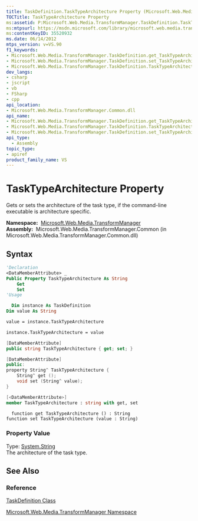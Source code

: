 ```yaml
---
title: TaskDefinition.TaskTypeArchitecture Property (Microsoft.Web.Media.TransformManager)
TOCTitle: TaskTypeArchitecture Property
ms:assetid: P:Microsoft.Web.Media.TransformManager.TaskDefinition.TaskTypeArchitecture
ms:mtpsurl: https://msdn.microsoft.com/library/microsoft.web.media.transformmanager.taskdefinition.tasktypearchitecture(v=VS.90)
ms:contentKeyID: 35520932
ms.date: 06/14/2012
mtps_version: v=VS.90
f1_keywords:
- Microsoft.Web.Media.TransformManager.TaskDefinition.get_TaskTypeArchitecture
- Microsoft.Web.Media.TransformManager.TaskDefinition.set_TaskTypeArchitecture
- Microsoft.Web.Media.TransformManager.TaskDefinition.TaskTypeArchitecture
dev_langs:
- csharp
- jscript
- vb
- FSharp
- cpp
api_location:
- Microsoft.Web.Media.TransformManager.Common.dll
api_name:
- Microsoft.Web.Media.TransformManager.TaskDefinition.get_TaskTypeArchitecture
- Microsoft.Web.Media.TransformManager.TaskDefinition.TaskTypeArchitecture
- Microsoft.Web.Media.TransformManager.TaskDefinition.set_TaskTypeArchitecture
api_type:
  - Assembly
topic_type:
- apiref
product_family_name: VS
---
```


# TaskTypeArchitecture Property

Gets or sets the architecture of the task type, if the command-line executable is architecture specific.

**Namespace:**  [Microsoft.Web.Media.TransformManager](microsoft-web-media-transformmanager-namespace.md)  
**Assembly:**  Microsoft.Web.Media.TransformManager.Common (in Microsoft.Web.Media.TransformManager.Common.dll)

## Syntax

```vb
'Declaration
<DataMemberAttribute> _
Public Property TaskTypeArchitecture As String
    Get
    Set
'Usage

  Dim instance As TaskDefinition
Dim value As String

value = instance.TaskTypeArchitecture

instance.TaskTypeArchitecture = value
```

```csharp
[DataMemberAttribute]
public string TaskTypeArchitecture { get; set; }
```

```cpp
[DataMemberAttribute]
public:
property String^ TaskTypeArchitecture {
    String^ get ();
    void set (String^ value);
}
```

``` fsharp
[<DataMemberAttribute>]
member TaskTypeArchitecture : string with get, set
```

```jscript
  function get TaskTypeArchitecture () : String
function set TaskTypeArchitecture (value : String)
```

### Property Value

Type: [System.String](https://msdn.microsoft.com/library/s1wwdcbf)  
The architecture of the task type.  

## See Also

### Reference

[TaskDefinition Class](taskdefinition-class-microsoft-web-media-transformmanager.md)

[Microsoft.Web.Media.TransformManager Namespace](microsoft-web-media-transformmanager-namespace.md)
